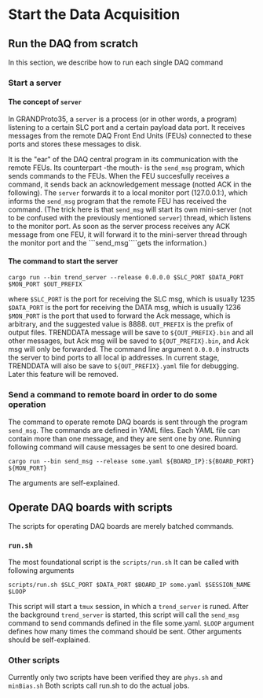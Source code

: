 # Start the Data Acquisition

## Run the DAQ from scratch 
In this section, we describe how to run each single DAQ command

### Start a server

#### The concept of ```server```
In GRANDProto35, a ```server``` is a process (or in other words, a program) listening to a certain SLC port and a certain payload data port. It receives messages from the remote DAQ Front End Units (FEUs) connected to these ports and stores these messages to disk.

It is the "ear" of the DAQ central program in its communication with the remote FEUs. Its counterpart -the mouth- is the ```send_msg``` program, which sends commands to the FEUs.
When the FEU succesfully receives a command, it sends back an acknowledgement message (notted ACK in the following). The ```server``` forwards it to a local monitor port (127.0.0.1:<Monitor Port>), which informs the ```send_msg``` program that the remote FEU has received the command.
(The trick here is that ```send_msg``` will start its own mini-server (not to be confused with the previously mentioned ```server```) thread, which listens to the monitor port. As soon as the server process receives any ACK message from one FEU, it will forward it to the mini-server thread through the monitor port and the ```send_msg````gets the information.)


#### The command to start the server
```
cargo run --bin trend_server --release 0.0.0.0 $SLC_PORT $DATA_PORT $MON_PORT $OUT_PREFIX
```
where ```$SLC_PORT``` is the port for receiving the SLC msg, which is usually 1235
```$DATA_PORT``` is the port for receiving the DATA msg, which is usually 1236
```$MON_PORT``` is the port that used to forward the Ack message, which is arbitrary, and the suggested value is 8888.
```OUT_PREFIX``` is the prefix of output files. TRENDDATA message will be save to ```${OUT_PREFIX}.bin``` and all other messages, but Ack msg will be saved to ```${OUT_PREFIX}.bin```, and Ack msg will only be forwarded.
The command line argument ```0.0.0.0``` instructs the server to bind ports to all local ip addresses.
In current stage, TRENDDATA will also be save to ```${OUT_PREFIX}.yaml``` file for debugging.
Later this feature will be removed.

### Send a command to remote board in order to do some operation
The command to operate remote DAQ boards is sent through the program ```send_msg```.
The commands are defined in YAML files. 
Each YAML file can contain more than one message, and they are sent one by one.
Running following command will cause messages be sent to one desired board.
```
cargo run --bin send_msg --release some.yaml ${BOARD_IP}:${BOARD_PORT} ${MON_PORT}
```
The arguments are self-explained.


## Operate DAQ boards with scripts
The scripts for operating DAQ boards are merely batched commands.

### ```run.sh```
The most foundational script is the ```scripts/run.sh```
It can be called with following arguments
```
scripts/run.sh $SLC_PORT $DATA_PORT $BOARD_IP some.yaml $SESSION_NAME $LOOP
``` 
This script will start a ```tmux``` session, in which a ```trend_server``` is runed.
After the background ```trend_server``` is started, this script will call the ```send_msg``` command to send commands defined in the file some.yaml.
```$LOOP``` argument defines how many times the command should be sent. Other arguments should be self-explained.

### Other scripts
Currently only two scripts have been verified they are ```phys.sh``` and ```minBias.sh```
Both scripts call run.sh to do the actual jobs.
